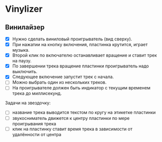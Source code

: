 # Vinylizer

## Винилайзер

- [x] Нужно сделать виниловый проигрыватель (вид сверху).
- [x] При нажатии на кнопку включения, пластинка крутится, играет музыка.
- [x] Второй клик по включателю останавливает вращение и ставит трек на паузу.
- [x] По завершении трека вращение пластинки проигрыватель надо выключить.
- [x] Следующее включение запустит трек с начала.
- [ ] Можно выбрать один из нескольких треков.
- [ ] На проигрывателе должен быть индикатор с текущим временем трека до миллисекунд.

Задачи на звездочку:

- [ ] название трека выводится текстом по кругу на этикетке пластинки
- [ ] звукосниматель движется к центру пластинки по мере проигрывания трека
- [ ] клик на пластинку ставит время трека в зависимости от удалённости от центра
